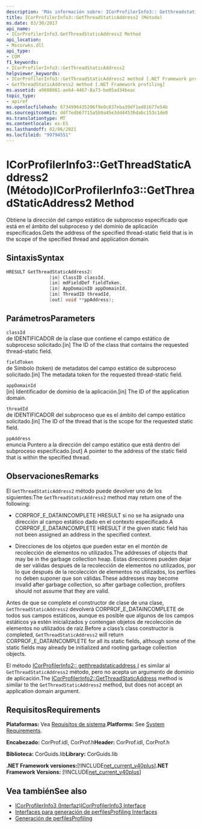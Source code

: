 ```yaml
---
description: 'Más información sobre: ICorProfilerInfo3:: Getthreadstaticaddress2 ((método)'
title: ICorProfilerInfo3::GetThreadStaticAddress2 (Método)
ms.date: 03/30/2017
api_name:
- ICorProfilerInfo3.GetThreadStaticAddress2 Method
api_location:
- Mscorwks.dll
api_type:
- COM
f1_keywords:
- ICorProfilerInfo3::GetThreadStaticAddress2
helpviewer_keywords:
- ICorProfilerInfo3::GetThreadStaticAddress2 method [.NET Framework profiling]
- GetThreadStaticAddress2 method [.NET Framework profiling]
ms.assetid: a9608861-ae64-4467-8a73-be05ad34beac
topic_type:
- apiref
ms.openlocfilehash: 6734996435206f9e0c837eba39df1ad81677e54b
ms.sourcegitcommit: ddf7edb67715a5b9a45e3dd44536dabc153c1de0
ms.translationtype: MT
ms.contentlocale: es-ES
ms.lasthandoff: 02/06/2021
ms.locfileid: "99794551"
---
```

# <a name="icorprofilerinfo3getthreadstaticaddress2-method"></a><span data-ttu-id="0f713-103">ICorProfilerInfo3::GetThreadStaticAddress2 (Método)</span><span class="sxs-lookup"><span data-stu-id="0f713-103">ICorProfilerInfo3::GetThreadStaticAddress2 Method</span></span>

<span data-ttu-id="0f713-104">Obtiene la dirección del campo estático de subproceso especificado que está en el ámbito del subproceso y del dominio de aplicación especificados.</span><span class="sxs-lookup"><span data-stu-id="0f713-104">Gets the address of the specified thread-static field that is in the scope of the specified thread and application domain.</span></span>  
  
## <a name="syntax"></a><span data-ttu-id="0f713-105">Sintaxis</span><span class="sxs-lookup"><span data-stu-id="0f713-105">Syntax</span></span>  
  
```cpp  
HRESULT GetThreadStaticAddress2(  
                [in] ClassID classId,  
                [in] mdFieldDef fieldToken,  
                [in] AppDomainID appDomainId,  
                [in] ThreadID threadId,  
                [out] void **ppAddress);  
```  
  
## <a name="parameters"></a><span data-ttu-id="0f713-106">Parámetros</span><span class="sxs-lookup"><span data-stu-id="0f713-106">Parameters</span></span>  

 `classId`  
 <span data-ttu-id="0f713-107">de IDENTIFICADOR de la clase que contiene el campo estático de subproceso solicitado.</span><span class="sxs-lookup"><span data-stu-id="0f713-107">[in] The ID of the class that contains the requested thread-static field.</span></span>  
  
 `fieldToken`  
 <span data-ttu-id="0f713-108">de Símbolo (token) de metadatos del campo estático de subproceso solicitado.</span><span class="sxs-lookup"><span data-stu-id="0f713-108">[in] The metadata token for the requested thread-static field.</span></span>  
  
 `appDomainId`  
 <span data-ttu-id="0f713-109">[in] Identificador de dominio de la aplicación.</span><span class="sxs-lookup"><span data-stu-id="0f713-109">[in] The ID of the application domain.</span></span>  
  
 `threadId`  
 <span data-ttu-id="0f713-110">de IDENTIFICADOR del subproceso que es el ámbito del campo estático solicitado.</span><span class="sxs-lookup"><span data-stu-id="0f713-110">[in] The ID of the thread that is the scope for the requested static field.</span></span>  
  
 `ppAddress`  
 <span data-ttu-id="0f713-111">enuncia Puntero a la dirección del campo estático que está dentro del subproceso especificado.</span><span class="sxs-lookup"><span data-stu-id="0f713-111">[out] A pointer to the address of the static field that is within the specified thread.</span></span>  
  
## <a name="remarks"></a><span data-ttu-id="0f713-112">Observaciones</span><span class="sxs-lookup"><span data-stu-id="0f713-112">Remarks</span></span>  

 <span data-ttu-id="0f713-113">El `GetThreadStaticAddress2` método puede devolver uno de los siguientes:</span><span class="sxs-lookup"><span data-stu-id="0f713-113">The `GetThreadStaticAddress2` method may return one of the following:</span></span>  
  
- <span data-ttu-id="0f713-114">CORPROF_E_DATAINCOMPLETE HRESULT si no se ha asignado una dirección al campo estático dado en el contexto especificado.</span><span class="sxs-lookup"><span data-stu-id="0f713-114">A CORPROF_E_DATAINCOMPLETE HRESULT if the given static field has not been assigned an address in the specified context.</span></span>  
  
- <span data-ttu-id="0f713-115">Direcciones de los objetos que pueden estar en el montón de recolección de elementos no utilizados.</span><span class="sxs-lookup"><span data-stu-id="0f713-115">The addresses of objects that may be in the garbage collection heap.</span></span> <span data-ttu-id="0f713-116">Estas direcciones pueden dejar de ser válidas después de la recolección de elementos no utilizados, por lo que después de la recolección de elementos no utilizados, los perfiles no deben suponer que son válidas.</span><span class="sxs-lookup"><span data-stu-id="0f713-116">These addresses may become invalid after garbage collection, so after garbage collection, profilers should not assume that they are valid.</span></span>  
  
 <span data-ttu-id="0f713-117">Antes de que se complete el constructor de clase de una clase, `GetThreadStaticAddress2` devolverá CORPROF_E_DATAINCOMPLETE de todos sus campos estáticos, aunque es posible que algunos de los campos estáticos ya estén inicializados y contengan objetos de recolección de elementos no utilizados de raíz.</span><span class="sxs-lookup"><span data-stu-id="0f713-117">Before a class’s class constructor is completed, `GetThreadStaticAddress2` will return CORPROF_E_DATAINCOMPLETE for all its static fields, although some of the static fields may already be initialized and rooting garbage collection objects.</span></span>  
  
 <span data-ttu-id="0f713-118">El método [ICorProfilerInfo2:: getthreadstaticaddress (](icorprofilerinfo2-getthreadstaticaddress-method.md) es similar al `GetThreadStaticAddress2` método, pero no acepta un argumento de dominio de aplicación.</span><span class="sxs-lookup"><span data-stu-id="0f713-118">The [ICorProfilerInfo2::GetThreadStaticAddress](icorprofilerinfo2-getthreadstaticaddress-method.md) method is similar to the `GetThreadStaticAddress2` method, but does not accept an application domain argument.</span></span>  
  
## <a name="requirements"></a><span data-ttu-id="0f713-119">Requisitos</span><span class="sxs-lookup"><span data-stu-id="0f713-119">Requirements</span></span>  

 <span data-ttu-id="0f713-120">**Plataformas:** Vea [Requisitos de sistema](../../get-started/system-requirements.md).</span><span class="sxs-lookup"><span data-stu-id="0f713-120">**Platforms:** See [System Requirements](../../get-started/system-requirements.md).</span></span>  
  
 <span data-ttu-id="0f713-121">**Encabezado:** CorProf.idl, CorProf.h</span><span class="sxs-lookup"><span data-stu-id="0f713-121">**Header:** CorProf.idl, CorProf.h</span></span>  
  
 <span data-ttu-id="0f713-122">**Biblioteca:** CorGuids.lib</span><span class="sxs-lookup"><span data-stu-id="0f713-122">**Library:** CorGuids.lib</span></span>  
  
 <span data-ttu-id="0f713-123">**.NET Framework versiones:**[!INCLUDE[net_current_v40plus](../../../../includes/net-current-v40plus-md.md)]</span><span class="sxs-lookup"><span data-stu-id="0f713-123">**.NET Framework Versions:** [!INCLUDE[net_current_v40plus](../../../../includes/net-current-v40plus-md.md)]</span></span>  
  
## <a name="see-also"></a><span data-ttu-id="0f713-124">Vea también</span><span class="sxs-lookup"><span data-stu-id="0f713-124">See also</span></span>

- [<span data-ttu-id="0f713-125">ICorProfilerInfo3 (Interfaz)</span><span class="sxs-lookup"><span data-stu-id="0f713-125">ICorProfilerInfo3 Interface</span></span>](icorprofilerinfo3-interface.md)
- [<span data-ttu-id="0f713-126">Interfaces para generación de perfiles</span><span class="sxs-lookup"><span data-stu-id="0f713-126">Profiling Interfaces</span></span>](profiling-interfaces.md)
- [<span data-ttu-id="0f713-127">Generación de perfiles</span><span class="sxs-lookup"><span data-stu-id="0f713-127">Profiling</span></span>](index.md)
